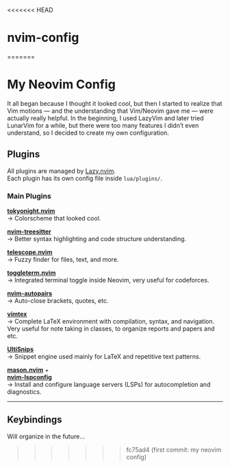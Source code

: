 <<<<<<< HEAD
# nvim-config
=======
# My Neovim Config

It all began because I thought it looked cool, but then I started to realize that Vim motions — and the understanding that Vim/Neovim gave me — were actually really helpful.
In the beginning, I used LazyVim and later tried LunarVim for a while, but there were too many features I didn’t even understand, so I decided to create my own configuration.

## Plugins

All plugins are managed by [Lazy.nvim](https://github.com/folke/lazy.nvim).  
Each plugin has its own config file inside `lua/plugins/`.

### Main Plugins

**[tokyonight.nvim](https://github.com/folke/tokyonight.nvim)**  
→ Colorscheme that looked cool.

**[nvim-treesitter](https://github.com/nvim-treesitter/nvim-treesitter)**  
→ Better syntax highlighting and code structure understanding.

**[telescope.nvim](https://github.com/nvim-telescope/telescope.nvim)**  
→ Fuzzy finder for files, text, and more.

**[toggleterm.nvim](https://github.com/akinsho/toggleterm.nvim)**  
→ Integrated terminal toggle inside Neovim, very useful for codeforces.

**[nvim-autopairs](https://github.com/windwp/nvim-autopairs)**  
→ Auto-close brackets, quotes, etc.

**[vimtex](https://github.com/lervag/vimtex)**  
→ Complete LaTeX environment with compilation, syntax, and navigation. Very useful for note taking in classes, to organize reports and papers and etc.

**[UltiSnips](https://github.com/SirVer/ultisnips)**  
→ Snippet engine used mainly for LaTeX and repetitive text patterns.

**[mason.nvim](https://github.com/williamboman/mason.nvim)** +  
**[nvim-lspconfig](https://github.com/neovim/nvim-lspconfig)**  
→ Install and configure language servers (LSPs) for autocompletion and diagnostics.

---

## Keybindings

Will organize in the future...
>>>>>>> fc75ad4 (first commit: my neovim config)
